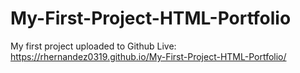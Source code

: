 # My-First-Project-HTML-Portfolio
My first project uploaded to Github
Live: https://rhernandez0319.github.io/My-First-Project-HTML-Portfolio/
